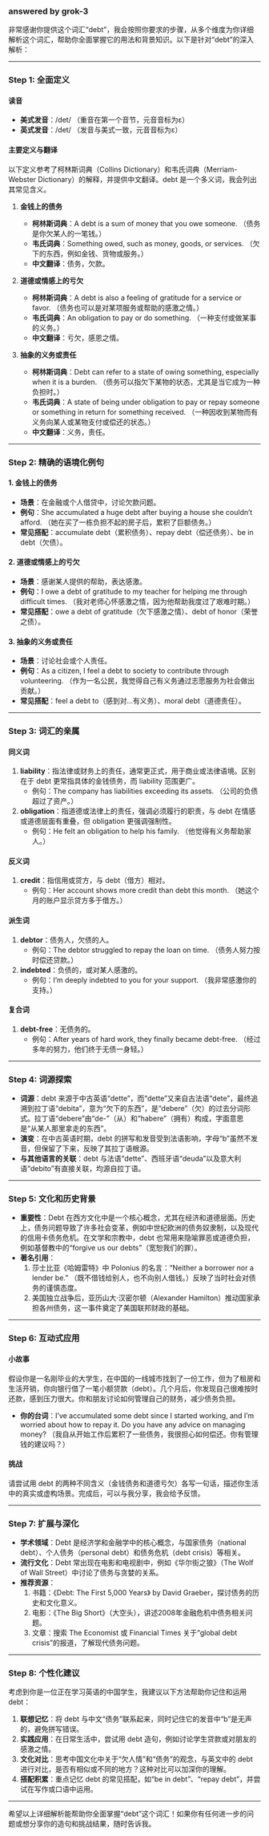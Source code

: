 ### answered by grok-3
非常感谢你提供这个词汇“debt”，我会按照你要求的步骤，从多个维度为你详细解析这个词汇，帮助你全面掌握它的用法和背景知识。以下是针对“debt”的深入解析：

---

### **Step 1: 全面定义**

#### **读音**
- **美式发音**：/det/ （重音在第一个音节，元音音标为ɛ）
- **英式发音**：/det/ （发音与美式一致，元音音标为ɛ）

#### **主要定义与翻译**
以下定义参考了柯林斯词典（Collins Dictionary）和韦氏词典（Merriam-Webster Dictionary）的解释，并提供中文翻译。debt 是一个多义词，我会列出其常见含义。

1. **金钱上的债务**
   - **柯林斯词典**：A debt is a sum of money that you owe someone. （债务是你欠某人的一笔钱。）
   - **韦氏词典**：Something owed, such as money, goods, or services. （欠下的东西，例如金钱、货物或服务。）
   - **中文翻译**：债务，欠款。

2. **道德或情感上的亏欠**
   - **柯林斯词典**：A debt is also a feeling of gratitude for a service or favor. （债务也可以是对某项服务或帮助的感激之情。）
   - **韦氏词典**：An obligation to pay or do something. （一种支付或做某事的义务。）
   - **中文翻译**：亏欠，感恩之情。

3. **抽象的义务或责任**
   - **柯林斯词典**：Debt can refer to a state of owing something, especially when it is a burden. （债务可以指欠下某物的状态，尤其是当它成为一种负担时。）
   - **韦氏词典**：A state of being under obligation to pay or repay someone or something in return for something received. （一种因收到某物而有义务向某人或某物支付或偿还的状态。）
   - **中文翻译**：义务，责任。

---

### **Step 2: 精确的语境化例句**

#### **1. 金钱上的债务**
- **场景**：在金融或个人借贷中，讨论欠款问题。
- **例句**：She accumulated a huge debt after buying a house she couldn’t afford. （她在买了一栋负担不起的房子后，累积了巨额债务。）
- **常见搭配**：accumulate debt（累积债务）、repay debt（偿还债务）、be in debt（欠债）。

#### **2. 道德或情感上的亏欠**
- **场景**：感谢某人提供的帮助，表达感激。
- **例句**：I owe a debt of gratitude to my teacher for helping me through difficult times. （我对老师心怀感激之情，因为他帮助我度过了艰难时期。）
- **常见搭配**：owe a debt of gratitude（欠下感激之情）、debt of honor（荣誉之债）。

#### **3. 抽象的义务或责任**
- **场景**：讨论社会或个人责任。
- **例句**：As a citizen, I feel a debt to society to contribute through volunteering. （作为一名公民，我觉得自己有义务通过志愿服务为社会做出贡献。）
- **常见搭配**：feel a debt to（感到对…有义务）、moral debt（道德责任）。

---

### **Step 3: 词汇的亲属**

#### **同义词**
1. **liability**：指法律或财务上的责任，通常更正式，用于商业或法律语境。区别在于 debt 更常指具体的金钱债务，而 liability 范围更广。
   - 例句：The company has liabilities exceeding its assets. （公司的负债超过了资产。）
2. **obligation**：指道德或法律上的责任，强调必须履行的职责，与 debt 在情感或道德层面有重叠，但 obligation 更强调强制性。
   - 例句：He felt an obligation to help his family. （他觉得有义务帮助家人。）

#### **反义词**
1. **credit**：指信用或贷方，与 debt（借方）相对。
   - 例句：Her account shows more credit than debt this month. （她这个月的账户显示贷方多于借方。）

#### **派生词**
1. **debtor**：债务人，欠债的人。
   - 例句：The debtor struggled to repay the loan on time. （债务人努力按时偿还贷款。）
2. **indebted**：负债的，或对某人感激的。
   - 例句：I’m deeply indebted to you for your support. （我非常感激你的支持。）

#### **复合词**
1. **debt-free**：无债务的。
   - 例句：After years of hard work, they finally became debt-free. （经过多年的努力，他们终于无债一身轻。）

---

### **Step 4: 词源探索**

- **词源**：debt 来源于中古英语“dette”，而“dette”又来自古法语“dete”，最终追溯到拉丁语“debita”，意为“欠下的东西”，是“debere”（欠）的过去分词形式。拉丁语“debere”由“de-”（从）和“habere”（拥有）构成，字面意思是“从某人那里拿走的东西”。
- **演变**：在中古英语时期，debt 的拼写和发音受到法语影响，字母“b”虽然不发音，但保留了下来，反映了其拉丁语根源。
- **与其他语言的关联**：debt 与法语“dette”、西班牙语“deuda”以及意大利语“debito”有直接关联，均源自拉丁语。

---

### **Step 5: 文化和历史背景**

- **重要性**：Debt 在西方文化中是一个核心概念，尤其在经济和道德层面。历史上，债务问题导致了许多社会变革，例如中世纪欧洲的债务奴隶制，以及现代的信用卡债务危机。在文学和宗教中，debt 也常用来隐喻罪恶或道德负担，例如基督教中的“forgive us our debts”（宽恕我们的罪）。
- **著名引用**：
  1. 莎士比亚《哈姆雷特》中 Polonius 的名言：“Neither a borrower nor a lender be.” （既不借钱给别人，也不向别人借钱。）反映了当时社会对债务的谨慎态度。
  2. 美国独立战争后，亚历山大·汉密尔顿（Alexander Hamilton）推动国家承担各州债务，这一事件奠定了美国联邦财政的基础。

---

### **Step 6: 互动式应用**

#### **小故事**
假设你是一名刚毕业的大学生，在中国的一线城市找到了一份工作，但为了租房和生活开销，你向银行借了一笔小额贷款（debt）。几个月后，你发现自己很难按时还款，感到压力很大。你和朋友讨论如何管理自己的财务，减少债务负担。
- **你的台词**：I’ve accumulated some debt since I started working, and I’m worried about how to repay it. Do you have any advice on managing money? （我自从开始工作后累积了一些债务，我很担心如何偿还。你有管理钱的建议吗？）

#### **挑战**
请尝试用 debt 的两种不同含义（金钱债务和道德亏欠）各写一句话，描述你生活中的真实或虚构场景。完成后，可以与我分享，我会给予反馈。

---

### **Step 7: 扩展与深化**

- **学术领域**：Debt 是经济学和金融学中的核心概念，与国家债务（national debt）、个人债务（personal debt）和债务危机（debt crisis）等相关。
- **流行文化**：Debt 常出现在电影和电视剧中，例如《华尔街之狼》（The Wolf of Wall Street）中讨论了债务与贪婪的关系。
- **推荐资源**：
  1. 书籍：《Debt: The First 5,000 Years》 by David Graeber，探讨债务的历史和文化意义。
  2. 电影：《The Big Short》（大空头），讲述2008年金融危机中债务相关问题。
  3. 文章：搜索 The Economist 或 Financial Times 关于“global debt crisis”的报道，了解现代债务问题。

---

### **Step 8: 个性化建议**

考虑到你是一位正在学习英语的中国学生，我建议以下方法帮助你记住和运用 debt：
1. **联想记忆**：将 debt 与中文“债务”联系起来，同时记住它的发音中“b”是无声的，避免拼写错误。
2. **实践应用**：在日常生活中，尝试用 debt 造句，例如讨论学生贷款或对朋友的感激之情。
3. **文化对比**：思考中国文化中关于“欠人情”和“债务”的观念，与英文中的 debt 进行对比，是否有相似或不同的地方？这种对比可以加深你的理解。
4. **搭配积累**：重点记忆 debt 的常见搭配，如“be in debt”、“repay debt”，并尝试在写作或口语中运用。

---

希望以上详细解析能帮助你全面掌握“debt”这个词汇！如果你有任何进一步的问题或想分享你的造句和挑战结果，随时告诉我。